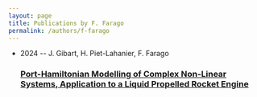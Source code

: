 ```yaml
---
layout: page
title: Publications by F. Farago
permalink: /authors/f-farago
---
```


<ul class="post-list">
<li><span class='post-meta'>2024 -- J. Gibart, H. Piet-Lahanier, F. Farago</span><h3><a class='post-link' href="{{ site.baseurl }}/port-hamiltonian-modelling-of-complex-non-linear-systems-application-to-a-liquid-propelled-rocket-engine">Port-Hamiltonian Modelling of Complex Non-Linear Systems, Application to a Liquid Propelled Rocket Engine</a></h3></li>

</ul>
